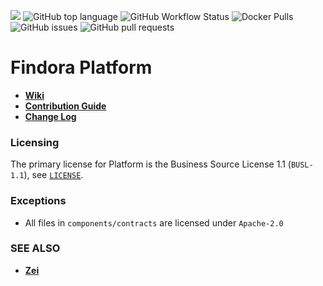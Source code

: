 ![](https://tokei.rs/b1/github/FindoraNetwork/platform)
![GitHub top language](https://img.shields.io/github/languages/top/FindoraNetwork/platform)
![GitHub Workflow Status](https://img.shields.io/github/workflow/status/FindoraNetwork/platform/Develop)
![Docker Pulls](https://img.shields.io/docker/pulls/findoranetwork/findorad)
![GitHub issues](https://img.shields.io/github/issues-raw/FindoraNetwork/platform)
![GitHub pull requests](https://img.shields.io/github/issues-pr-raw/FindoraNetwork/platform)


# Findora Platform

- [**Wiki**](https://wiki.findora.org/)
- [**Contribution Guide**](docs/contribution_guide.md)
- [**Change Log**](docs/CHANGELOG.md)

### Licensing

The primary license for Platform is the Business Source License 1.1 (`BUSL-1.1`), see [`LICENSE`](./LICENSE).

### Exceptions

- All files in `components/contracts` are licensed under `Apache-2.0`

### SEE ALSO

- [**Zei**](https://github.com/FindoraNetwork/zei)


